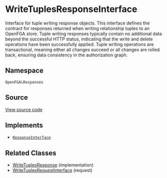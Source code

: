 # WriteTuplesResponseInterface

Interface for tuple writing response objects. This interface defines the contract for responses returned when writing relationship tuples to an OpenFGA store. Tuple writing responses typically contain no additional data beyond the successful HTTP status, indicating that the write and delete operations have been successfully applied. Tuple writing operations are transactional, meaning either all changes succeed or all changes are rolled back, ensuring data consistency in the authorization graph.

## Namespace

`OpenFGA\Responses`

## Source

[View source code](https://github.com/evansims/openfga-php/blob/main/src/Responses/WriteTuplesResponseInterface.php)

## Implements

* [`ResponseInterface`](ResponseInterface.md)

## Related Classes

* [WriteTuplesResponse](Responses/WriteTuplesResponse.md) (implementation)
* [WriteTuplesRequestInterface](Requests/WriteTuplesRequestInterface.md) (request)
